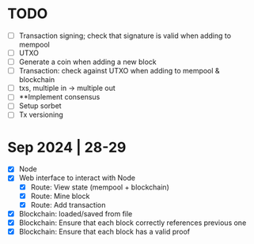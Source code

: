 # TODO
- [ ] Transaction signing; check that signature is valid when adding to mempool
- [ ] UTXO
- [ ] Generate a coin when adding a new block
- [ ] Transaction: check against UTXO when adding to mempool & blockchain
- [ ] txs, multiple in -> multiple out
- [ ] **Implement consensus
- [ ] Setup sorbet
- [ ] Tx versioning

# Sep 2024 | 28-29
- [x] Node
- [x] Web interface to interact with Node
  - [x] Route: View state (mempool + blockchain)
  - [x] Route: Mine block
  - [x] Route: Add transaction
- [x] Blockchain: loaded/saved from file
- [x] Blockchain: Ensure that each block correctly references previous one
- [x] Blockchain: Ensure that each block has a valid proof